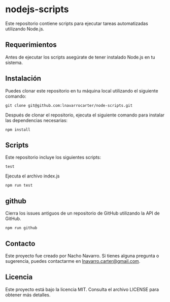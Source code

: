 # nodejs-scripts

Este repositorio contiene scripts para ejecutar tareas automatizadas utilizando Node.js. 


## Requerimientos

Antes de ejecutar los scripts asegúrate de tener instalado Node.js en tu sistema.


## Instalación

Puedes clonar este repositorio en tu máquina local utilizando el siguiente comando:

```bach
git clone git@github.com:lnavarrocarter/node-scripts.git
```

Después de clonar el repositorio, ejecuta el siguiente comando para instalar las dependencias necesarias:


```bach
npm install
```

## Scripts

Este repositorio incluye los siguientes scripts:

```bach
test
```

Ejecuta el archivo index.js

```bach
npm run test
```

## github

Cierra los issues antiguos de un repositorio de GitHub utilizando la API de GitHub.

```bach
npm run github
```

## Contacto

Este proyecto fue creado por Nacho Navarro. Si tienes alguna pregunta o sugerencia, puedes contactarme en lnavarro.carter@gmail.com.


## Licencia

Este proyecto está bajo la licencia MIT. Consulta el archivo LICENSE para obtener más detalles.